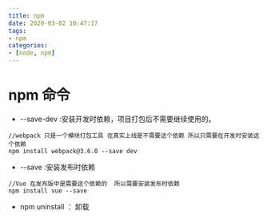 ```yaml
---
title: npm
date: 2020-03-02 10:47:17
tags:
- npm
categories:
- [node, npm]
---
```


#  npm 命令

* --save-dev   :安装开发时依赖，项目打包后不需要继续使用的。

```
//webpack 只是一个模块打包工具 在真实上线是不需要这个依赖 所以只需要在开发时安装这个依赖
npm install webpack@3.6.0 --save dev
```

* --save  :安装发布时依赖

```
//Vue 在发布版中是需要这个依赖的  所以需要安装发布时依赖
npm install vue --save
```

* npm uninstall ： 卸载



